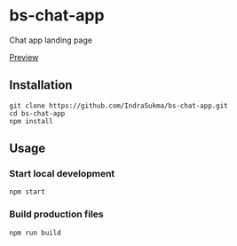 # bs-chat-app

Chat app landing page

[Preview](https://indrasukma.github.io/bs-chat-app/)

## Installation

```
git clone https://github.com/IndraSukma/bs-chat-app.git
cd bs-chat-app
npm install
```

## Usage

### Start local development

```
npm start
```

### Build production files

```
npm run build
```
